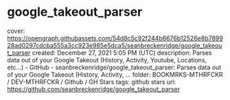 # google_takeout_parser

cover: https://opengraph.githubassets.com/54d8c5c92f244b6676b12526e8b789928ad0297cdcba555a3cc923e985e5dca5/seanbreckenridge/google_takeout_parser
created: December 27, 2021 5:05 PM (UTC)
description: Parses data out of your Google Takeout (History, Activity, Youtube, Locations, etc...) - GitHub - seanbreckenridge/google_takeout_parser: Parses data out of your Google Takeout (History, Activity, ...
folder: BOOKMRKS-MTHRFCKR / DEV-MTHRFCKR / Github / GH Stars
tags: github stars
url: https://github.com/seanbreckenridge/google_takeout_parser